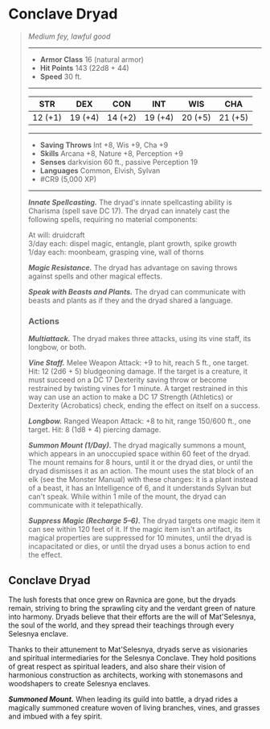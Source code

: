# Conclave Dryad
>*Medium fey, lawful good*
>___
>- **Armor Class** 16 (natural armor)
>- **Hit Points** 143 (22d8 + 44)
>- **Speed** 30 ft.
>___
>|STR|DEX|CON|INT|WIS|CHA|
>|:---:|:---:|:---:|:---:|:---:|:---:|
>|12 (+1)|19 (+4)|14 (+2)|19 (+4)|20 (+5)|21 (+5)|
>___
>- **Saving Throws** Int +8, Wis +9, Cha +9
>- **Skills** Arcana +8, Nature +8, Perception +9
>- **Senses** darkvision 60 ft., passive Perception 19
>- **Languages** Common, Elvish, Sylvan
>- #CR9 (5,000 XP)
>___
>***Innate Spellcasting.*** The dryad's innate spellcasting ability is Charisma (spell save DC 17). The dryad can innately cast the following spells, requiring no material components:  
>
>At will: druidcraft  
>3/day each: dispel magic, entangle, plant growth, spike growth  
>1/day each: moonbeam, grasping vine, wall of thorns  
>
>
>***Magic Resistance.*** The dryad has advantage on saving throws against spells and other magical effects.  
>
>***Speak with Beasts and Plants.*** The dryad can communicate with beasts and plants as if they and the dryad shared a language.  
>
>### Actions
>***Multiattack.*** The dryad makes three attacks, using its vine staff, its longbow, or both.  
>
>***Vine Staff.*** Melee Weapon Attack: +9 to hit, reach 5 ft., one target. Hit: 12 (2d6 + 5) bludgeoning damage. If the target is a creature, it must succeed on a DC 17 Dexterity saving throw or become restrained by twisting vines for 1 minute. A target restrained in this way can use an action to make a DC 17 Strength (Athletics) or Dexterity (Acrobatics) check, ending the effect on itself on a success.  
>
>***Longbow.*** Ranged Weapon Attack: +8 to hit, range 150/600 ft., one target. Hit: 8 (1d8 + 4) piercing damage.  
>
>***Summon Mount (1/Day).*** The dryad magically summons a mount, which appears in an unoccupied space within 60 feet of the dryad. The mount remains for 8 hours, until it or the dryad dies, or until the dryad dismisses it as an action. The mount uses the stat block of an elk (see the Monster Manual) with these changes: it is a plant instead of a beast, it has an Intelligence of 6, and it understands Sylvan but can't speak. While within 1 mile of the mount, the dryad can communicate with it telepathically.  
>
>***Suppress Magic (Recharge 5–6).*** The dryad targets one magic item it can see within 120 feet of it. If the magic item isn't an artifact, its magical properties are suppressed for 10 minutes, until the dryad is incapacitated or dies, or until the dryad uses a bonus action to end the effect.

## Conclave Dryad

The lush forests that once grew on Ravnica are gone, but the dryads remain, striving to bring the sprawling city and the verdant green of nature into harmony. Dryads believe that their efforts are the will of Mat'Selesnya, the soul of the world, and they spread their teachings through every Selesnya enclave.

Thanks to their attunement to Mat'Selesnya, dryads serve as visionaries and spiritual intermediaries for the Selesnya Conclave. They hold positions of great respect as spiritual leaders, and also share their vision of harmonious construction as architects, working with stonemasons and woodshapers to create Selesnya enclaves.

***Summoned Mount.*** When leading its guild into battle, a dryad rides a magically summoned creature woven of living branches, vines, and grasses and imbued with a fey spirit.